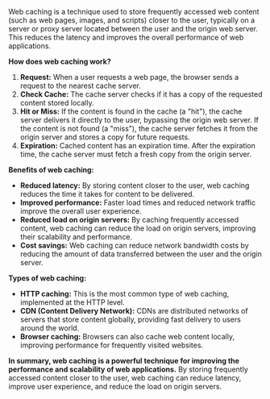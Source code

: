 Web caching is a technique used to store frequently accessed web content (such as web pages, images, and scripts) closer to the user, typically on a server or proxy server located between the user and the origin web server. This reduces the latency and improves the overall performance of web applications.

**How does web caching work?**

1. **Request:** When a user requests a web page, the browser sends a request to the nearest cache server.
2. **Check Cache:** The cache server checks if it has a copy of the requested content stored locally.
3. **Hit or Miss:** If the content is found in the cache (a "hit"), the cache server delivers it directly to the user, bypassing the origin web server. If the content is not found (a "miss"), the cache server fetches it from the origin server and stores a copy for future requests.
4. **Expiration:** Cached content has an expiration time. After the expiration time, the cache server must fetch a fresh copy from the origin server.

**Benefits of web caching:**

- **Reduced latency:** By storing content closer to the user, web caching reduces the time it takes for content to be delivered.
- **Improved performance:** Faster load times and reduced network traffic improve the overall user experience.
- **Reduced load on origin servers:** By caching frequently accessed content, web caching can reduce the load on origin servers, improving their scalability and performance.
- **Cost savings:** Web caching can reduce network bandwidth costs by reducing the amount of data transferred between the user and the origin server.

**Types of web caching:**

- **HTTP caching:** This is the most common type of web caching, implemented at the HTTP level.
- **CDN (Content Delivery Network):** CDNs are distributed networks of servers that store content globally, providing fast delivery to users around the world.
- **Browser caching:** Browsers can also cache web content locally, improving performance for frequently visited websites.

**In summary, web caching is a powerful technique for improving the performance and scalability of web applications.** By storing frequently accessed content closer to the user, web caching can reduce latency, improve user experience, and reduce the load on origin servers.